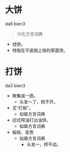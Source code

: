



# 大饼
da6 bien3
> 兴化方言词典
- 烧饼。
- 特指在平底锅上烙的厚面饼。



# 打饼
da3 bien3
+ 聚集成一团。
    - 头发～了，梳不开。
+ 见“打板”。
  * 如皋方言词典
+ 旧式榨油打出油饼。
  * 如皋方言词典
+ 板结、变质
  * 如皋方言词典
    - 头发～，栉不动。
